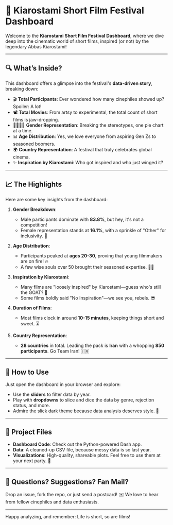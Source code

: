 # 🎥 Kiarostami Short Film Festival Dashboard

Welcome to the **Kiarostami Short Film Festival Dashboard**, where we dive deep into the cinematic world of short films, inspired (or not) by the legendary Abbas Kiarostami! 

---

## 🔍 What’s Inside?
This dashboard offers a glimpse into the festival's **data-driven story**, breaking down:
- 🎬 **Total Participants**: Ever wondered how many cinephiles showed up? Spoiler: A lot!
- 📽️ **Total Movies**: From artsy to experimental, the total count of short films is jaw-dropping.
- 👨‍👩‍👧‍👦 **Gender Representation**: Breaking the stereotypes, one pie chart at a time.
- 📊 **Age Distribution**: Yes, we love everyone from aspiring Gen Zs to seasoned boomers.
- 🌍 **Country Representation**: A festival that truly celebrates global cinema.
- ✨ **Inspiration by Kiarostami**: Who got inspired and who just winged it?

---

## 📈 The Highlights
Here are some key insights from the dashboard:

1. **Gender Breakdown**:
   - Male participants dominate with **83.8%**, but hey, it's not a competition!
   - Female representation stands at **16.1%**, with a sprinkle of "Other" for inclusivity. 🌈

2. **Age Distribution**:
   - Participants peaked at **ages 20-30**, proving that young filmmakers are on fire! 🔥
   - A few wise souls over 50 brought their seasoned expertise. 👴👵

3. **Inspiration by Kiarostami**:
   - Many films are "loosely inspired" by Kiarostami—guess who's still the GOAT? 🐐
   - Some films boldly said "No Inspiration"—we see you, rebels. 😎

4. **Duration of Films**:
   - Most films clock in around **10-15 minutes**, keeping things short and sweet. ⏳

5. **Country Representation**:
   - **28 countries** in total. Leading the pack is **Iran** with a whopping **850 participants**. Go Team Iran! 🇮🇷

---

## 🚀 How to Use
Just open the dashboard in your browser and explore:
- Use the **sliders** to filter data by year.
- Play with **dropdowns** to slice and dice the data by genre, rejection status, and more.
- Admire the slick dark theme because data analysis deserves style. 🖤

---

## 📂 Project Files
- **Dashboard Code**: Check out the Python-powered Dash app.
- **Data**: A cleaned-up CSV file, because messy data is so last year.
- **Visualizations**: High-quality, shareable plots. Feel free to use them at your next party. 🎉

---

## 🤔 Questions? Suggestions? Fan Mail?
Drop an issue, fork the repo, or just send a postcard! ✉️ We love to hear from fellow cinephiles and data enthusiasts.

---

Happy analyzing, and remember: Life is short, so are films!
